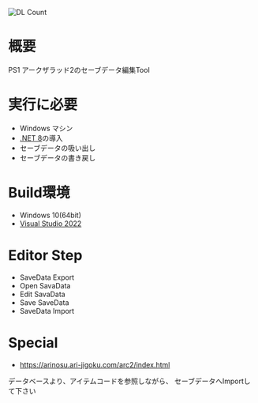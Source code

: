 ![DL Count](https://img.shields.io/github/downloads/turtle-insect/ArcTheLad2/total.svg)

# 概要
PS1 アークザラッド2のセーブデータ編集Tool

# 実行に必要
* Windows マシン
* [.NET 8](https://dotnet.microsoft.com/en-us/download/dotnet/8.0)の導入
* セーブデータの吸い出し
* セーブデータの書き戻し

# Build環境
* Windows 10(64bit)
* [Visual Studio 2022](https://visualstudio.microsoft.com/)

# Editor Step
* SaveData Export
* Open SavaData
* Edit SavaData
* Save SaveData
* SaveData Import

# Special
* https://arinosu.ari-jigoku.com/arc2/index.html

データベースより、アイテムコードを参照しながら、
セーブデータへImportして下さい
